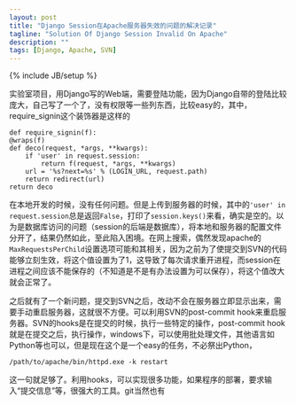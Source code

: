 ```yaml
---
layout: post
title: "Django Session在Apache服务器失效的问题的解决记录"
tagline: "Solution Of Django Session Invalid On Apache"
description: ""
tags: [Django, Apache, SVN]
---
```

{% include JB/setup %}

实验室项目，用Django写的Web端，需要登陆功能，因为Django自带的登陆比较庞大，自己写了一个了，没有权限等一些列东西，比较easy的，其中，require_signin这个装饰器是这样的

    def require_signin(f):
    @wraps(f)
    def deco(request, *args, **kwargs):
        if 'user' in request.session:
            return f(request, *args, **kwargs)
        url = '%s?next=%s' % (LOGIN_URL, request.path)
        return redirect(url)
    return deco

在本地开发的时候，没有任何问题。但是上传到服务器的时候，其中的`'user' in request.session`总是返回`False`，打印了`session.keys()`来看，确实是空的。以为是数据库访问的问题（session的后端是数据库），将本地和服务器的配置文件分开了，结果仍然如此，至此陷入困境。在网上搜索，偶然发现apache的`MaxRequestsPerChild`设置选项可能和其相关，因为之前为了使提交到SVN的代码能够立刻生效，将这个值设置为了1，这导致了每次请求重开进程，而session在进程之间应该不能保存的（不知道是不是有办法设置为可以保存），将这个值改大就会正常了。

之后就有了一个新问题，提交到SVN之后，改动不会在服务器立即显示出来，需要手动重启服务器，这就很不方便。可以利用SVN的post-commit hook来重启服务器。SVN的hooks是在提交的时候，执行一些特定的操作，post-commit hook就是在提交之后，执行操作，windows下，可以使用批处理文件，其他语言如Python等也可以，但是现在这个是一个easy的任务，不必祭出Python，


	/path/to/apache/bin/httpd.exe -k restart

这一句就足够了。利用hooks，可以实现很多功能，如果程序的部署，要求输入“提交信息”等，很强大的工具。git当然也有